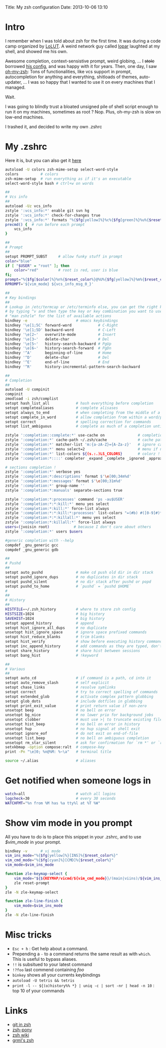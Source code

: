 Title: My zsh configuration
Date: 2013-10-06 13:10

# Intro
I remember when I was told about zsh for the first time. It was during
a code camp organized by [LoLUT](http://ae.utbm.fr/lolut/). A weird network
guy called [lopar](http://chroot-me.in) laughted at my shell, and showed me his own.

Awesome completion, context-sensistive prompt, weird globing, ...
I <del>stole</del> borrowed [his config](http://chroot-me.in/dotfiles/.zshrc), and was happy
with it for years. Then, one day, I saw [oh-my-zsh](https://github.com/robbyrussell/oh-my-zsh):
Tons of functionalities, like vcs support in prompt, autocompletion for anything and everything,
shitloads of themes, auto-updater, ... I was so happy that I wanted to use it on every
machines that I managed.

Wait.

I was going to blindly trust a bloated unsigned pile of shell script enough to run it on my machines,
sometimes as root ? Nop. Plus, oh-my-zsh is slow on low-end machines.

I trashed it, and decided to write my own .zshrc

# My .zshrc
Here it is, but you can also get it [here](https://dustri.org/pub/zshrc)

```bash
autoload -U colors zsh-mime-setup select-word-style
colors          # colors
zsh-mime-setup  # run everything as if it's an executable
select-word-style bash # ctrl+w on words

##
# Vcs info
##
autoload -Uz vcs_info
zstyle ':vcs_info:*' enable git svn hg
zstyle ':vcs_info:*' check-for-changes true
zstyle ':vcs_info:*' formats "%{$fg[yellow]%}%c%{$fg[green]%}%u%{$reset_color%} [%{$fg[blue]%}%b%{$reset_color%}] %{$fg[yellow]%}%s%{$reset_color%}:%r"
precmd() {  # run before each prompt
	vcs_info
}

##
# Prompt
##
setopt PROMPT_SUBST     # allow funky stuff in prompt
color="blue"
if [ "$USER" = "root" ]; then
	color="red"         # root is red, user is blue
fi;
prompt="%{$fg[$color]%}%n%{$reset_color%}@%U%{$fg[yellow]%}%m%{$reset_color%}%u %T %B%~%b "
RPROMPT='${vim_mode} ${vcs_info_msg_0_}'

##
# Key bindings
##
# Lookup in /etc/termcap or /etc/terminfo else, you can get the right keycode
# by typing ^v and then type the key or key combination you want to use.
# "man zshzle" for the list of available actions
bindkey -e                      # emacs keybindings
bindkey '\e[1;5C' forward-word            # C-Right
bindkey '\e[1;5D' backward-word           # C-Left
bindkey '\e[2~'   overwrite-mode          # Insert
bindkey '\e[3~'   delete-char             # Del
bindkey '\e[5~'   history-search-backward # PgUp
bindkey '\e[6~'   history-search-forward  # PgDn
bindkey '^A'      beginning-of-line       # Home
bindkey '^D'      delete-char             # Del
bindkey '^E'      end-of-line             # End
bindkey '^R'      history-incremental-pattern-search-backward 

##
# Completion
##
autoload -U compinit
compinit
zmodload -i zsh/complist        
setopt hash_list_all            # hash everything before completion
setopt completealiases          # complete alisases
setopt always_to_end            # when completing from the middle of a word, move the cursor to the end of the word    
setopt complete_in_word         # allow completion from within a word/phrase
setopt correct                  # spelling correction for commands
setopt list_ambiguous           # complete as much of a completion until it gets ambiguous.

zstyle ':completion::complete:*' use-cache on               # completion caching, use rehash to clear
zstyle ':completion:*' cache-path ~/.zsh/cache              # cache path
zstyle ':completion:*' matcher-list 'm:{a-zA-Z}={A-Za-z}'   # ignore case
zstyle ':completion:*' menu select=2                        # menu if nb items > 2
zstyle ':completion:*' list-colors ${(s.:.)LS_COLORS}       # colorz !
zstyle ':completion:*::::' completer _expand _complete _ignored _approximate # list of completers to use

# sections completion !
zstyle ':completion:*' verbose yes
zstyle ':completion:*:descriptions' format $'\e[00;34m%d'
zstyle ':completion:*:messages' format $'\e[00;31m%d'
zstyle ':completion:*' group-name ''
zstyle ':completion:*:manuals' separate-sections true

zstyle ':completion:*:processes' command 'ps -au$USER'
zstyle ':completion:*:*:kill:*' menu yes select
zstyle ':completion:*:kill:*' force-list always
zstyle ':completion:*:*:kill:*:processes' list-colors "=(#b) #([0-9]#)*=29=34"
zstyle ':completion:*:*:killall:*' menu yes select
zstyle ':completion:*:killall:*' force-list always
users=(jvoisin root)           # because I don't care about others
zstyle ':completion:*' users $users

#generic completion with --help
compdef _gnu_generic gcc
compdef _gnu_generic gdb

##
# Pushd
##
setopt auto_pushd               # make cd push old dir in dir stack
setopt pushd_ignore_dups        # no duplicates in dir stack
setopt pushd_silent             # no dir stack after pushd or popd
setopt pushd_to_home            # `pushd` = `pushd $HOME`
#
##
# History
##
HISTFILE=~/.zsh_history         # where to store zsh config
HISTSIZE=1024                   # big history
SAVEHIST=1024                   # big history
setopt append_history           # append
setopt hist_ignore_all_dups     # no duplicate
unsetopt hist_ignore_space      # ignore space prefixed commands
setopt hist_reduce_blanks       # trim blanks
setopt hist_verify              # show before executing history commands
setopt inc_append_history       # add commands as they are typed, don't wait until shell exit 
setopt share_history            # share hist between sessions
setopt bang_hist                # !keyword

##
# Various
##
setopt auto_cd                  # if command is a path, cd into it
setopt auto_remove_slash        # self explicit
setopt chase_links              # resolve symlinks
setopt correct                  # try to correct spelling of commands
setopt extended_glob            # activate complex pattern globbing
setopt glob_dots                # include dotfiles in globbing
setopt print_exit_value         # print return value if non-zero
unsetopt beep                   # no bell on error
unsetopt bg_nice                # no lower prio for background jobs
unsetopt clobber                # must use >| to truncate existing files
unsetopt hist_beep              # no bell on error in history
unsetopt hup                    # no hup signal at shell exit
unsetopt ignore_eof             # do not exit on end-of-file
unsetopt list_beep              # no bell on ambiguous completion
unsetopt rm_star_silent         # ask for confirmation for `rm *' or `rm path/*'
setxkbmap -option compose:ralt  # compose-key
print -Pn "\e]0; %n@%M: %~\a"   # terminal title

source ~/.alias                 # aliases
```

# Get notified when someone logs in

```bash
watch=all                       # watch all logins
logcheck=30                     # every 30 seconds
WATCHFMT="%n from %M has %a tty%l at %T %W"
```

# Show vim mode in you prompt
All you have to do is to place this snippet in your .zshrc, and to use _$vim_mode_ in your prompt.

```bash
bindkey -v      # vi mode
vim_ins_mode="%{$fg[yellow]%}[INS]%{$reset_color%}"
vim_cmd_mode="%{$fg[cyan]%}[CMD]%{$reset_color%}"
vim_mode=$vim_ins_mode

function zle-keymap-select {
	vim_mode="${${KEYMAP/vicmd/${vim_cmd_mode}}/(main|viins)/${vim_ins_mode}}"
	zle reset-prompt
}
zle -N zle-keymap-select

function zle-line-finish {
	vim_mode=$vim_ins_mode
}
zle -N zle-line-finish
```

# Misc tricks

  * `Esc + h` : Get help about a command. 
  * Prepending a `-` to a command returns the same result as with `which`. This is useful to bypass aliases.
  * `!!` is subsitued to your latest command
  * `!?foo` last commend containing _foo_
  * `binkey` shows all your currents keybindings
  * `autoload -U tetris && tetris`
  * `print -l -- ${(o)history%% *} | uniq -c | sort -nr | head -n 10` : top 10 of your commands

# Links
  * [git in zsh](http://eseth.org/2010/git-in-zsh.html)
  * [zsh-pony](https://github.com/mika/zsh-pony)
  * [zsh wiki](http://zshwiki.org/home/)
  * [grml's zsh](http://grml.org/zsh/)
